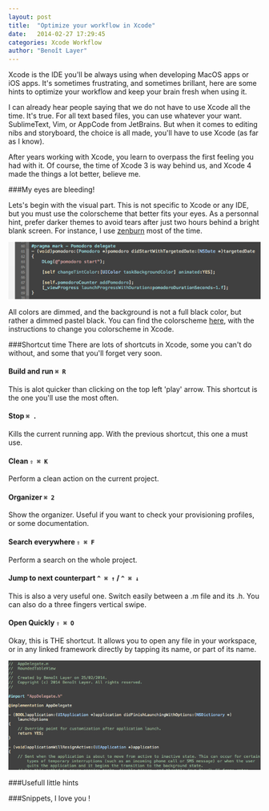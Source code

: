 ```yaml
---
layout: post
title:  "Optimize your workflow in Xcode"
date:   2014-02-27 17:29:45
categories: Xcode Workflow
author: "Benoît Layer"
---
```

Xcode is the IDE you'll be always using when developing MacOS apps or iOS apps. It's sometimes frustrating, and sometimes brillant, here are some hints to optimize your workflow and keep your brain fresh when using it.

I can already hear people saying that we do not have to use Xcode all the time. It's true. For all text based files, you can use whatever your want. SublimeText, Vim, or AppCode from JetBrains. But when it comes to editing nibs and storyboard, the choice is all made, you'll have to use Xcode (as far as I know).

After years working with Xcode, you learn to overpass the first feeling you had with it. Of course, the time of Xcode 3 is way behind us, and Xcode 4 made the things a lot better, believe me.

###My eyes are bleeding!

Lets's begin with the visual part. This is not specific to Xcode or any IDE, but you must use the colorscheme that better fits your eyes. As a personnal hint, prefer darker themes to avoid tears after just two hours behind a bright blank screen. For instance, I use [zenburn][zenburn] most of the time.

![Xcode-zenburn][xcode-zenburn-img]

All colors are dimmed, and the background is not a full black color, but rather a dimmed pastel black. You can find the colorscheme [here][xcode-zenburn], with the instructions to change you colorscheme in Xcode.

###Shortcut time
There are lots of shortcuts in Xcode, some you can't do without, and some that you'll forget very soon.

#### Build and run `⌘ R`
This is alot quicker than clicking on the top left 'play' arrow. This shortcut is the one you'll use the most often.

#### Stop `⌘ .`
Kills the current running app. With the previous shortcut, this one a must use.

#### Clean `⇧ ⌘ K`
Perform a clean action on the current project.

#### Organizer `⌘ 2`
Show the organizer. Useful if you want to check your provisioning profiles, or some documentation.

#### Search everywhere `⇧ ⌘ F`
Perform a search on the whole project.

#### Jump to next counterpart `^ ⌘ ↑` / `^ ⌘ ↓`
This is also a very useful one. Switch easily between a .m file and its .h. You can also do a three fingers vertical swipe.

#### Open Quickly `⇧ ⌘ O`
Okay, this is THE shortcut. It allows you to open any file in your workspace, or in any linked framework directly by tapping its name, or part of its name.

![Open Quickly][open-quickly]

###Usefull little hints

###Snippets, I love you !


[zenburn]: http://slinky.imukuppi.org/zenburnpage/
[xcode-zenburn]: https://github.com/an0/Zenburn-for-Xcode

[xcode-zenburn-img]:/images/workflow-xcode/xcode-zenburn.png
[open-quickly]:/images/workflow-xcode/open_quickly.gif

